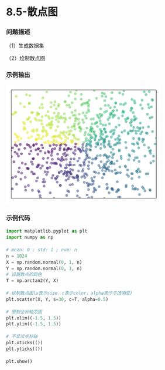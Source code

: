# 8.5-散点图

### 问题描述

（1）生成数据集

（2）绘制散点图

### 示例输出

<img src="https://github.com/jm199504/Python-Exercises/blob/master/8-%E7%BB%98%E5%88%B6%E5%9B%BE%E8%A1%A8%EF%BC%88matplotlib%EF%BC%89/8.5-%E6%95%A3%E7%82%B9%E5%9B%BE/Figure_1.jpg?raw=true" style="zoom:80%;" />

### 示例代码

```python
import matplotlib.pyplot as plt
import numpy as np

# mean: 0 ; std: 1 ; num: n
n = 1024
X = np.random.normal(0, 1, n)
Y = np.random.normal(0, 1, n)
# 设置散点的颜色
T = np.arctan2(Y, X)

# 绘制散点图(s表示size，c表示color，alpha表示不透明度)
plt.scatter(X, Y, s=30, c=T, alpha=0.5)

# 限制坐标轴范围
plt.xlim((-1.5, 1.5))
plt.ylim((-1.5, 1.5))

# 不显示坐标轴
plt.xticks(())
plt.yticks(())

plt.show()

```